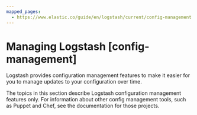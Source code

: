 ```yaml
---
mapped_pages:
  - https://www.elastic.co/guide/en/logstash/current/config-management.html
---
```


# Managing Logstash [config-management]

Logstash provides configuration management features to make it easier for you to manage updates to your configuration over time.

The topics in this section describe Logstash configuration management features only. For information about other config management tools, such as Puppet and Chef, see the documentation for those projects.



